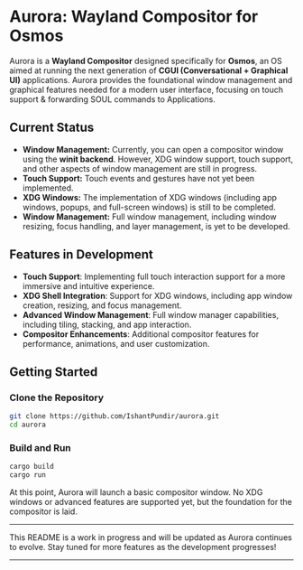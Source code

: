 # Aurora: Wayland Compositor for Osmos

Aurora is a **Wayland Compositor** designed specifically for **Osmos**, an OS aimed at running the next generation of **CGUI (Conversational + Graphical UI)** applications. Aurora provides the foundational window management and graphical features needed for a modern user interface, focusing on touch support & forwarding SOUL commands to Applications.

## Current Status

- **Window Management:** Currently, you can open a compositor window using the **winit backend**. However, XDG window support, touch support, and other aspects of window management are still in progress.
- **Touch Support:** Touch events and gestures have not yet been implemented.
- **XDG Windows:** The implementation of XDG windows (including app windows, popups, and full-screen windows) is still to be completed.
- **Window Management:** Full window management, including window resizing, focus handling, and layer management, is yet to be developed.

## Features in Development

- **Touch Support**: Implementing full touch interaction support for a more immersive and intuitive experience.
- **XDG Shell Integration**: Support for XDG windows, including app window creation, resizing, and focus management.
- **Advanced Window Management**: Full window manager capabilities, including tiling, stacking, and app interaction.
- **Compositor Enhancements**: Additional compositor features for performance, animations, and user customization.

## Getting Started
### Clone the Repository

```bash
git clone https://github.com/IshantPundir/aurora.git
cd aurora
```

### Build and Run

```bash
cargo build
cargo run
```

At this point, Aurora will launch a basic compositor window. No XDG windows or advanced features are supported yet, but the foundation for the compositor is laid.

---

This README is a work in progress and will be updated as Aurora continues to evolve. Stay tuned for more features as the development progresses!

---